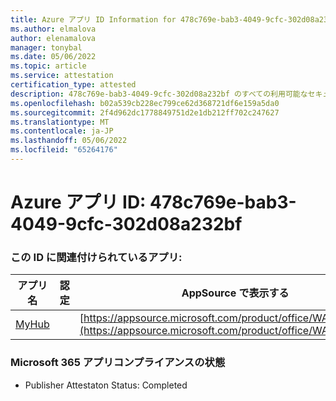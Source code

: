 ```yaml
---
title: Azure アプリ ID Information for 478c769e-bab3-4049-9cfc-302d08a232bf
ms.author: elmalova
author: elenamalova
manager: tonybal
ms.date: 05/06/2022
ms.topic: article
ms.service: attestation
certification_type: attested
description: 478c769e-bab3-4049-9cfc-302d08a232bf のすべての利用可能なセキュリティとコンプライアンス情報。
ms.openlocfilehash: b02a539cb228ec799ce62d368721df6e159a5da0
ms.sourcegitcommit: 2f4d962dc1778849751d2e1db212ff702c247627
ms.translationtype: MT
ms.contentlocale: ja-JP
ms.lasthandoff: 05/06/2022
ms.locfileid: "65264176"
---
```

# <a name="azure-app-id-478c769e-bab3-4049-9cfc-302d08a232bf"></a>Azure アプリ ID: 478c769e-bab3-4049-9cfc-302d08a232bf


### <a name="apps-associated-with-this-id"></a>この ID に関連付けられているアプリ:
| **アプリ名** | **認定** | **AppSource で表示する** |
|--------------|---------------|-----------------------|
| [MyHub](../forward/WA200000726.md) |  | [https://appsource.microsoft.com/product/office/WA200000726](https://appsource.microsoft.com/product/office/WA200000726) |

### <a name="microsoft-365-app-compliance-status"></a>Microsoft 365 アプリコンプライアンスの状態
- Publisher Attestaton Status: Completed
